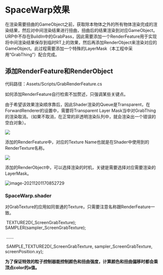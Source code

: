 # SpaceWarp效果

​		在渲染需要扭曲的GameObject之前，获取除本物体之外的所有物体渲染完成的渲染结果，然后对中间渲染结果进行扭曲，扭曲后的结果渲染到对应GameObject。URP中不存在BuildIn中的GrabPass，因此需要添加一个RenderFeature用于实现将中间渲染结果保存到临时RT上的效果，然后再添加RenderObject来渲染对应的GameObject。此过程需要添加一个特殊的LayerMask（本工程中采用“GrabThing”）配合完成。

## 添加RenderFeature和RenderObject

代码路径：Assets/Scripts/GrabRenderFeature.cs

如何添加RenderFeature自行检索不加赘述，只强调某些关键点。

由于希望该效果渲染顺序靠后，因此Shader渲染的Queue是Transparent，在ForwardRenderer的设置中，需要将Transparent Layer Mask当中对GrabThing的渲染取消。（如果不取消，在正常的非透明渲染队列中，就会渲染出一个错误的空白对象）。

<img src="G:\MaterialProj\MaterialLib\Assets\Docs\Pictures\ForwardRendererSetting.jpg"  />

添加的RenderFeature中，对应的Texture Name也就是在Shader中使用到的RenderTexture名称。

<img src="G:\MaterialProj\MaterialLib\Assets\Docs\Pictures\RenderFeatureSetting.jpg"  />

添加的RenderObject中，可以选择渲染的时机，关键是需要选择对应需要渲染的LayerMask。

![image-20211201170852729](C:\Users\Administrator\AppData\Roaming\Typora\typora-user-images\image-20211201170852729.png)

### SpaceWarp.shader

对GrabTexture的应用如同普通的Texture，只需要注意名称跟RenderFeature一致。

​	TEXTURE2D(_ScreenGrabTexture);        SAMPLER(sampler_ScreenGrabTexture);

​	……

​	SAMPLE_TEXTURE2D(_ScreenGrabTexture, sampler_ScreenGrabTexture, screenPosition.xy);

**为了保证特效的粒子控制器能控制颜色和扭曲强度，计算颜色和扭曲偏移时都会乘顶点color的a值。**
